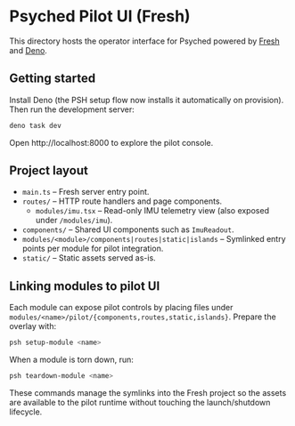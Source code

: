 # Psyched Pilot UI (Fresh)

This directory hosts the operator interface for Psyched powered by [Fresh](https://fresh.deno.dev/) and [Deno](https://deno.land/).

## Getting started

Install Deno (the PSH setup flow now installs it automatically on provision). Then run the development server:

```bash
deno task dev
```

Open http://localhost:8000 to explore the pilot console.

## Project layout

- `main.ts` – Fresh server entry point.
- `routes/` – HTTP route handlers and page components.
	- `modules/imu.tsx` – Read-only IMU telemetry view (also exposed under `/modules/imu`).
- `components/` – Shared UI components such as `ImuReadout`.
- `modules/<module>/components|routes|static|islands` – Symlinked entry points per module for pilot integration.
- `static/` – Static assets served as-is.

## Linking modules to pilot UI

Each module can expose pilot controls by placing files under `modules/<name>/pilot/{components,routes,static,islands}`. Prepare the overlay with:

```bash
psh setup-module <name>
```

When a module is torn down, run:

```bash
psh teardown-module <name>
```

These commands manage the symlinks into the Fresh project so the assets are available to the pilot runtime without touching the launch/shutdown lifecycle.
